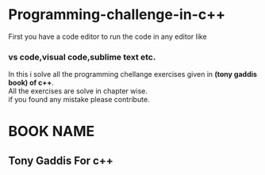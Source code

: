 # Programming-challenge-in-c++
First you have a code editor to run the code in any editor like <br>
### vs code,visual code,sublime text etc. <br>
In this i solve all the programming chellange exercises given in **(tony gaddis book) of c++**. <br>
All the exercises are solve in chapter wise. <br>
if you found any mistake please contribute.
# BOOK NAME
## Tony Gaddis For c++
